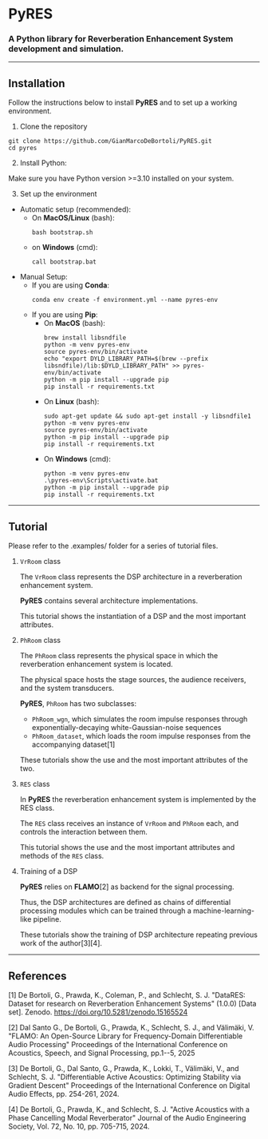 # PyRES
### A Python library for Reverberation Enhancement System development and simulation.

---

## Installation

Follow the instructions below to install **PyRES** and to set up a working environment.

1. Clone the repository
```shell
git clone https://github.com/GianMarcoDeBortoli/PyRES.git
cd pyres
```

2. Install Python:

Make sure you have Python version >=3.10 installed on your system.

3. Set up the environment
- Automatic setup (recommended):
  - On **MacOS/Linux** (bash):
    ```shell
    bash bootstrap.sh
    ```
  - on **Windows** (cmd):
    ```shell
    call bootstrap.bat
    ```
- Manual Setup:
  - If you are using **Conda**:
    ```shell
    conda env create -f environment.yml --name pyres-env
    ```
  - If you are using **Pip**:
    - On **MacOS** (bash):
      ```shell
      brew install libsndfile
      python -m venv pyres-env
      source pyres-env/bin/activate
      echo "export DYLD_LIBRARY_PATH=$(brew --prefix libsndfile)/lib:$DYLD_LIBRARY_PATH" >> pyres-env/bin/activate
      python -m pip install --upgrade pip
      pip install -r requirements.txt
      ```
    - On **Linux** (bash):
      ```shell
      sudo apt-get update && sudo apt-get install -y libsndfile1
      python -m venv pyres-env
      source pyres-env/bin/activate
      python -m pip install --upgrade pip
      pip install -r requirements.txt
      ```
    - On **Windows** (cmd):
      ```shell
      python -m venv pyres-env
      .\pyres-env\Scripts\activate.bat
      python -m pip install --upgrade pip
      pip install -r requirements.txt
      ```

---

## Tutorial

Please refer to the .examples/ folder for a series of tutorial files.

1. `VrRoom` class

   The `VrRoom` class represents the DSP architecture in a reverberation enhancement system.
   
   **PyRES** contains several architecture implementations.
   
   This tutorial shows the instantiation of a DSP and the most important attributes.

3. `PhRoom` class

   The `PhRoom` class represents the physical space in which the reverberation enhancement system is located.
   
   The physical space hosts the stage sources, the audience receivers, and the system transducers.
   
   **PyRES**, `PhRoom` has two subclasses:
   - `PhRoom_wgn`, which simulates the room impulse responses through exponentially-decaying white-Gaussian-noise sequences
   - `PhRoom_dataset`, which loads the room impulse responses from the accompanying dataset[1]
   
   These tutorials show the use and the most important attributes of the two.
  

4. `RES` class

   In **PyRES** the reverberation enhancement system is implemented by the RES class.
   
   The `RES` class receives an instance of `VrRoom` and `PhRoom` each, and controls the interaction between them.
   
   This tutorial shows the use and the most important attributes and methods of the `RES` class.
  
6. Training of a DSP

   **PyRES** relies on **FLAMO**[2] as backend for the signal processing.
   
   Thus, the DSP architectures are defined as chains of differential processing modules which can be trained through a machine-learning-like pipeline.
   
   These tutorials show the training of DSP architecture repeating previous work of the author[3][4].

---

## References

[1] De Bortoli, G., Prawda, K., Coleman, P., and Schlecht, S. J. "DataRES: Dataset for research on Reverberation Enhancement Systems" (1.0.0) [Data set]. Zenodo. https://doi.org/10.5281/zenodo.15165524

[2] Dal Santo G., De Bortoli, G., Prawda, K., Schlecht, S. J., and Välimäki, V. "FLAMO: An Open-Source Library for Frequency-Domain Differentiable Audio Processing" Proceedings of the International Conference on Acoustics, Speech, and Signal Processing, pp.1--5, 2025

[3] De Bortoli, G., Dal Santo, G., Prawda, K., Lokki, T., Välimäki, V., and Schlecht, S. J. "Differentiable Active Acoustics: Optimizing Stability via Gradient Descent" Proceedings of the International Conference on Digital Audio Effects, pp. 254-261, 2024.

[4] De Bortoli, G., Prawda, K., and Schlecht, S. J. "Active Acoustics with a Phase Cancelling Modal Reverberator" Journal of the Audio Engineering Society, Vol. 72, No. 10, pp. 705-715, 2024.